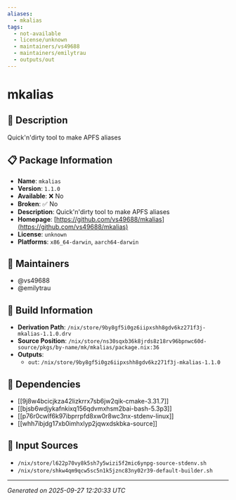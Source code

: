 ```yaml
---
aliases:
  - mkalias
tags:
  - not-available
  - license/unknown
  - maintainers/vs49688
  - maintainers/emilytrau
  - outputs/out
---
```


# mkalias

## 📝 Description

Quick'n'dirty tool to make APFS aliases

## 📋 Package Information

- **Name**: `mkalias`
- **Version**: `1.1.0`
- **Available**: ❌ No
- **Broken**: ✅ No
- **Description**: Quick'n'dirty tool to make APFS aliases
- **Homepage**: [https://github.com/vs49688/mkalias](https://github.com/vs49688/mkalias)
- **License**: `unknown`
- **Platforms**: `x86_64-darwin`, `aarch64-darwin`
## 👥 Maintainers

- @vs49688
- @emilytrau


## 🔧 Build Information

- **Derivation Path**: `/nix/store/9by8gf5i0gz6iipxshh8gdv6kz271f3j-mkalias-1.1.0.drv`
- **Source Position**: `/nix/store/ns30sqxb36k8jrds8z18rv96bpnwc60d-source/pkgs/by-name/mk/mkalias/package.nix:36`
- **Outputs**:
  - `out`:  `/nix/store/9by8gf5i0gz6iipxshh8gdv6kz271f3j-mkalias-1.1.0`

## 🔗 Dependencies

- [[9j8w4bcicjkza42lizkrrx7sb6jw2qik-cmake-3.31.7]]
- [[bjsb6wdjykafnkixq156qdvmxhsm2bai-bash-5.3p3]]
- [[p76r0cwlf6k97ibprrpfd8xw0r8wc3nx-stdenv-linux]]
- [[whh7ibjdg17xb0imhxlyp2jqwxdskbka-source]]

## 📁 Input Sources

- `/nix/store/l622p70vy8k5sh7y5wizi5f2mic6ynpg-source-stdenv.sh`
- `/nix/store/shkw4qm9qcw5sc5n1k5jznc83ny02r39-default-builder.sh`

---
*Generated on 2025-09-27 12:20:33 UTC*
